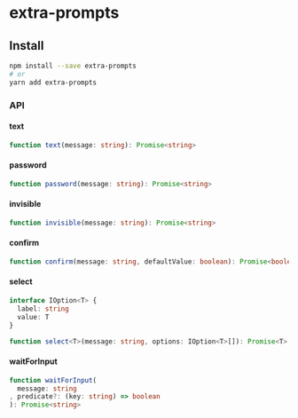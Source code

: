 # extra-prompts
## Install
```sh
npm install --save extra-prompts
# or
yarn add extra-prompts
```

### API
#### text
```ts
function text(message: string): Promise<string>
```

#### password
```ts
function password(message: string): Promise<string>
```

#### invisible
```ts
function invisible(message: string): Promise<string>
```

#### confirm
```ts
function confirm(message: string, defaultValue: boolean): Promise<boolean>
```

#### select
```ts
interface IOption<T> {
  label: string
  value: T
}

function select<T>(message: string, options: IOption<T>[]): Promise<T>
```

#### waitForInput
```ts
function waitForInput(
  message: string
, predicate?: (key: string) => boolean
): Promise<string>
```
